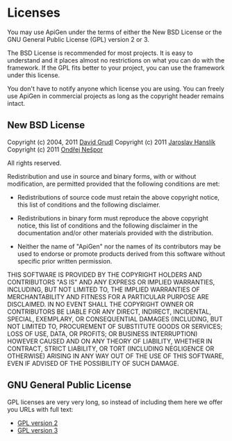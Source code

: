 # Licenses #

You may use ApiGen under the terms of either the New BSD License or the GNU General Public License (GPL) version 2 or 3.

The BSD License is recommended for most projects. It is easy to understand and it places almost no restrictions on what you can do with the framework. If the GPL fits better to your project, you can use the framework under this license.

You don't have to notify anyone which license you are using. You can freely use ApiGen in commercial projects as long as the copyright header remains intact.

## New BSD License ##

Copyright (c) 2004, 2011 [David Grudl](http://davidgrudl.com)
Copyright (c) 2011 [Jaroslav Hanslík](https://github.com/kukulich)
Copyright (c) 2011 [Ondřej Nešpor](https://github.com/Andrewsville)

All rights reserved.

Redistribution and use in source and binary forms, with or without modification, are permitted provided that the following conditions are met:

* Redistributions of source code must retain the above copyright notice, this list of conditions and the following disclaimer.

* Redistributions in binary form must reproduce the above copyright notice, this list of conditions and the following disclaimer in the documentation and/or other materials provided with the distribution.

* Neither the name of "ApiGen" nor the names of its contributors may be used to endorse or promote products derived from this software without specific prior written permission.

THIS SOFTWARE IS PROVIDED BY THE COPYRIGHT HOLDERS AND CONTRIBUTORS "AS IS" AND ANY EXPRESS OR IMPLIED WARRANTIES, INCLUDING, BUT NOT LIMITED TO, THE IMPLIED WARRANTIES OF MERCHANTABILITY AND FITNESS FOR A PARTICULAR PURPOSE ARE DISCLAIMED. IN NO EVENT SHALL THE COPYRIGHT OWNER OR CONTRIBUTORS BE LIABLE FOR ANY DIRECT, INDIRECT, INCIDENTAL, SPECIAL, EXEMPLARY, OR CONSEQUENTIAL DAMAGES (INCLUDING, BUT NOT LIMITED TO, PROCUREMENT OF SUBSTITUTE GOODS OR SERVICES; LOSS OF USE, DATA, OR PROFITS; OR BUSINESS INTERRUPTION) HOWEVER CAUSED AND ON ANY THEORY OF LIABILITY, WHETHER IN CONTRACT, STRICT LIABILITY, OR TORT (INCLUDING NEGLIGENCE OR OTHERWISE) ARISING IN ANY WAY OUT OF THE USE OF THIS SOFTWARE, EVEN IF ADVISED OF THE POSSIBILITY OF SUCH DAMAGE.

## GNU General Public License ##

GPL licenses are very very long, so instead of including them here we offer you URLs with full text:

* [GPL version 2](http://www.gnu.org/licenses/gpl-2.0.html)
* [GPL version 3](http://www.gnu.org/licenses/gpl-3.0.html)
